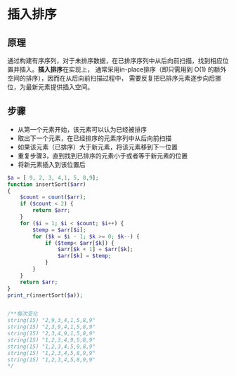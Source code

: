 # 插入排序

## 原理

通过构建有序序列，对于未排序数据，在已排序序列中从后向前扫描，找到相应位置并插入。**插入排序**在实现上，
通常采用in-place排序（即只需用到 O(1) 的额外空间的排序），因而在从后向前扫描过程中，
需要反复把已排序元素逐步向后挪位，为最新元素提供插入空间。

## 步骤

- 从第一个元素开始，该元素可以认为已经被排序
- 取出下一个元素，在已经排序的元素序列中从后向前扫描
- 如果该元素（已排序）大于新元素，将该元素移到下一位置
- 重复步骤3，直到找到已排序的元素小于或者等于新元素的位置
- 将新元素插入到该位置后

```php
$a = [ 9, 2, 3, 4,1, 5, 8,9];
function insertSort($arr)
{
    $count = count($arr);
    if ($count < 2) {
        return $arr;
    }
    for ($i = 1; $i < $count; $i++) {
        $temp = $arr[$i];
        for ($k = $i - 1; $k >= 0; $k--) {
            if ($temp< $arr[$k]) {
                $arr[$k + 1] = $arr[$k];
                $arr[$k] = $temp;
            }
        }
    }
    return $arr;
}
print_r(insertSort($a));


/**每次变化
string(15) "2,9,3,4,1,5,8,9"
string(15) "2,3,9,4,1,5,8,9"
string(15) "2,3,4,9,1,5,8,9"
string(15) "1,2,3,4,9,5,8,9"
string(15) "1,2,3,4,5,9,8,9"
string(15) "1,2,3,4,5,8,9,9"
string(15) "1,2,3,4,5,8,9,9"
*/


```

